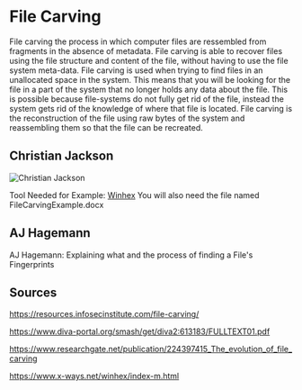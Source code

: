 # File Carving

File carving the process in which computer files are ressembled from fragments in the absence of metadata. File carving is able to recover files using the file structure and content of the file, without having to use the file system meta-data. File carving is used when trying to find files in an unallocated space in the system. This means that you will be looking for the file in a part of the system that no longer holds any data about the file. This is possible because file-systems do not fully get rid of the file, instead the system gets rid of the knowledge of where that file is located. File carving is the reconstruction of the file using raw bytes of the system and reassembling them so that the file can be recreated. 

## Christian Jackson
![Christian Jackson](https://user-images.githubusercontent.com/54372153/98284105-40401980-1f66-11eb-8d50-27906fdb3ffc.JPG)

Tool Needed for Example: [Winhex](https://www.x-ways.net/winhex/index-m.html)
You will also need the file named FileCarvingExample.docx


## AJ Hagemann

AJ Hagemann: Explaining what and the process of finding a File's Fingerprints




## Sources
https://resources.infosecinstitute.com/file-carving/

https://www.diva-portal.org/smash/get/diva2:613183/FULLTEXT01.pdf

https://www.researchgate.net/publication/224397415_The_evolution_of_file_carving

https://www.x-ways.net/winhex/index-m.html
